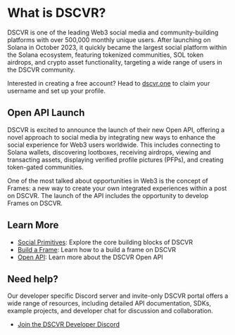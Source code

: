 # What is DSCVR?

DSCVR is one of the leading Web3 social media and community-building platforms with over 500,000 monthly unique users. After launching on Solana in October 2023, it quickly became the largest social platform within the Solana ecosystem, featuring tokenized communities, SOL token airdrops, and crypto asset functionality, targeting a wide range of users in the DSCVR community. 

Interested in creating a free account? Head to [dscvr.one](https://www.dscvr.one) to claim your username and set up your profile.

## Open API Launch

DSCVR is excited to announce the launch of their new Open API, offering a novel approach to social media by integrating new ways to enhance the social experience for Web3 users worldwide. This includes connecting to Solana wallets, discovering lootboxes, receiving airdrops, viewing and transacting assets, displaying verified profile pictures (PFPs), and creating token-gated communities.

One of the most talked about opportunities in Web3 is the concept of Frames: a new way to create your own integrated experiences within a post on DSCVR. The launch of the API includes the opportunity to develop Frames on DSCVR.

## Learn More

- [Social Primitives](/introduction/social-primitives): Explore the core building blocks of DSCVR
- [Build a Frame](./build/frames/build-a-frame.md): Learn how to a build a frame on DSCVR
- [Open API](./build/open-api/index.md): Learn more about the DSCVR Open API

## Need help?
Our developer specific Discord server and invite-only DSCVR portal offers a wide range of resources, including detailed API documentation, SDKs, example projects, and developer chat for discussion and collaboration. 

- [Join the DSCVR Developer Discord](https://discord.gg/DX4CaFph3s)
